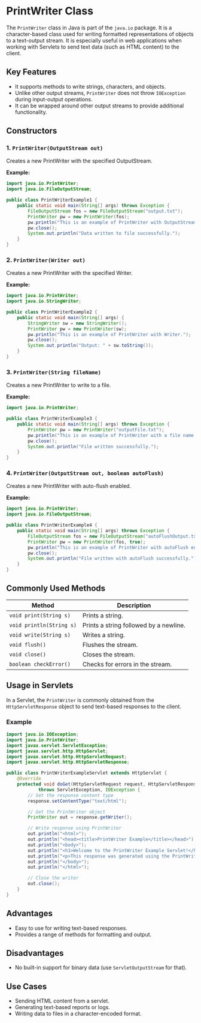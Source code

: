 # PrintWriter Class
The `PrintWriter` class in Java is part of the `java.io` package. It is a character-based class used for writing formatted representations of objects to a text-output stream. It is especially useful in web applications when working with Servlets to send text data (such as HTML content) to the client.

## Key Features
- It supports methods to write strings, characters, and objects.
- Unlike other output streams, `PrintWriter` does not throw `IOException` during input-output operations.
- It can be wrapped around other output streams to provide additional functionality.

## Constructors
### 1. `PrintWriter(OutputStream out)`
Creates a new PrintWriter with the specified OutputStream.

**Example:**
```java
import java.io.PrintWriter;
import java.io.FileOutputStream;

public class PrintWriterExample1 {
    public static void main(String[] args) throws Exception {
        FileOutputStream fos = new FileOutputStream("output.txt");
        PrintWriter pw = new PrintWriter(fos);
        pw.println("This is an example of PrintWriter with OutputStream.");
        pw.close();
        System.out.println("Data written to file successfully.");
    }
}
```

### 2. `PrintWriter(Writer out)`
Creates a new PrintWriter with the specified Writer.

**Example:**
```java
import java.io.PrintWriter;
import java.io.StringWriter;

public class PrintWriterExample2 {
    public static void main(String[] args) {
        StringWriter sw = new StringWriter();
        PrintWriter pw = new PrintWriter(sw);
        pw.println("This is an example of PrintWriter with Writer.");
        pw.close();
        System.out.println("Output: " + sw.toString());
    }
}
```

### 3. `PrintWriter(String fileName)`
Creates a new PrintWriter to write to a file.

**Example:**
```java
import java.io.PrintWriter;

public class PrintWriterExample3 {
    public static void main(String[] args) throws Exception {
        PrintWriter pw = new PrintWriter("outputFile.txt");
        pw.println("This is an example of PrintWriter with a file name.");
        pw.close();
        System.out.println("File written successfully.");
    }
}
```

### 4. `PrintWriter(OutputStream out, boolean autoFlush)`
Creates a new PrintWriter with auto-flush enabled.

**Example:**
```java
import java.io.PrintWriter;
import java.io.FileOutputStream;

public class PrintWriterExample4 {
    public static void main(String[] args) throws Exception {
        FileOutputStream fos = new FileOutputStream("autoFlushOutput.txt");
        PrintWriter pw = new PrintWriter(fos, true);
        pw.println("This is an example of PrintWriter with autoFlush enabled.");
        pw.close();
        System.out.println("File written with autoFlush successfully.");
    }
}
```

## Commonly Used Methods
| Method | Description |
|--------|-------------|
| `void print(String s)` | Prints a string. |
| `void println(String s)` | Prints a string followed by a newline. |
| `void write(String s)` | Writes a string. |
| `void flush()` | Flushes the stream. |
| `void close()` | Closes the stream. |
| `boolean checkError()` | Checks for errors in the stream. |

## Usage in Servlets
In a Servlet, the `PrintWriter` is commonly obtained from the `HttpServletResponse` object to send text-based responses to the client.

### Example
```java
import java.io.IOException;
import java.io.PrintWriter;
import javax.servlet.ServletException;
import javax.servlet.http.HttpServlet;
import javax.servlet.http.HttpServletRequest;
import javax.servlet.http.HttpServletResponse;

public class PrintWriterExampleServlet extends HttpServlet {
    @Override
    protected void doGet(HttpServletRequest request, HttpServletResponse response) 
            throws ServletException, IOException {
        // Set the response content type
        response.setContentType("text/html");

        // Get the PrintWriter object
        PrintWriter out = response.getWriter();

        // Write response using PrintWriter
        out.println("<html>");
        out.println("<head><title>PrintWriter Example</title></head>");
        out.println("<body>");
        out.println("<h1>Welcome to the PrintWriter Example Servlet!</h1>");
        out.println("<p>This response was generated using the PrintWriter class.</p>");
        out.println("</body>");
        out.println("</html>");

        // Close the writer
        out.close();
    }
}
```

## Advantages
- Easy to use for writing text-based responses.
- Provides a range of methods for formatting and output.

## Disadvantages
- No built-in support for binary data (use `ServletOutputStream` for that).

## Use Cases
- Sending HTML content from a servlet.
- Generating text-based reports or logs.
- Writing data to files in a character-encoded format.

